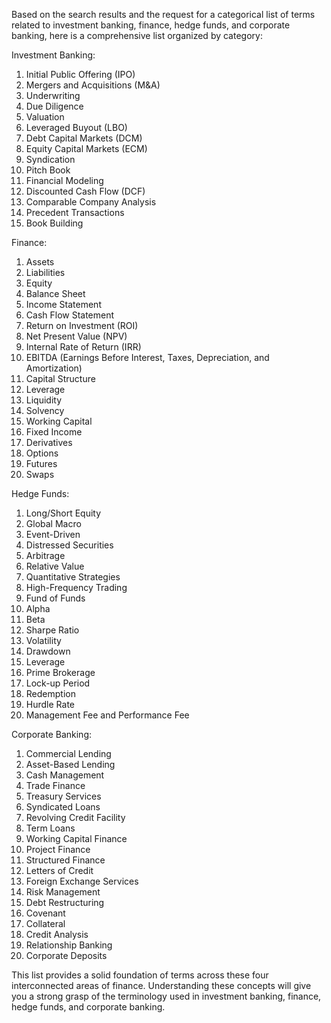 Based on the search results and the request for a categorical list of terms related to investment banking, finance, hedge funds, and corporate banking, here is a comprehensive list organized by category:

Investment Banking:

1. Initial Public Offering (IPO)
2. Mergers and Acquisitions (M&A)
3. Underwriting
4. Due Diligence
5. Valuation
6. Leveraged Buyout (LBO)
7. Debt Capital Markets (DCM)
8. Equity Capital Markets (ECM)
9. Syndication
10. Pitch Book
11. Financial Modeling
12. Discounted Cash Flow (DCF)
13. Comparable Company Analysis
14. Precedent Transactions
15. Book Building

Finance:

1. Assets
2. Liabilities
3. Equity
4. Balance Sheet
5. Income Statement
6. Cash Flow Statement
7. Return on Investment (ROI)
8. Net Present Value (NPV)
9. Internal Rate of Return (IRR)
10. EBITDA (Earnings Before Interest, Taxes, Depreciation, and Amortization)
11. Capital Structure
12. Leverage
13. Liquidity
14. Solvency
15. Working Capital
16. Fixed Income
17. Derivatives
18. Options
19. Futures
20. Swaps

Hedge Funds:

1. Long/Short Equity
2. Global Macro
3. Event-Driven
4. Distressed Securities
5. Arbitrage
6. Relative Value
7. Quantitative Strategies
8. High-Frequency Trading
9. Fund of Funds
10. Alpha
11. Beta
12. Sharpe Ratio
13. Volatility
14. Drawdown
15. Leverage
16. Prime Brokerage
17. Lock-up Period
18. Redemption
19. Hurdle Rate
20. Management Fee and Performance Fee

Corporate Banking:

1. Commercial Lending
2. Asset-Based Lending
3. Cash Management
4. Trade Finance
5. Treasury Services
6. Syndicated Loans
7. Revolving Credit Facility
8. Term Loans
9. Working Capital Finance
10. Project Finance
11. Structured Finance
12. Letters of Credit
13. Foreign Exchange Services
14. Risk Management
15. Debt Restructuring
16. Covenant
17. Collateral
18. Credit Analysis
19. Relationship Banking
20. Corporate Deposits

This list provides a solid foundation of terms across these four interconnected areas of finance. Understanding these concepts will give you a strong grasp of the terminology used in investment banking, finance, hedge funds, and corporate banking.

